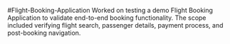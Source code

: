 #Flight-Booking-Application
Worked on testing a demo Flight Booking Application to validate end-to-end booking functionality. The scope included verifying flight search, passenger details, payment process, and post-booking navigation.
